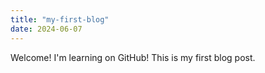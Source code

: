 ```yaml
---
title: "my-first-blog"
date: 2024-06-07
---
```

Welcome! 
I'm learning on GitHub! 
This is my first blog post.
